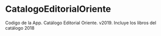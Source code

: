 # CatalogoEditorialOriente
Codigo de la App. Catálogo Editorial Oriente. v2019. Incluye los libros del catálogo 2018
